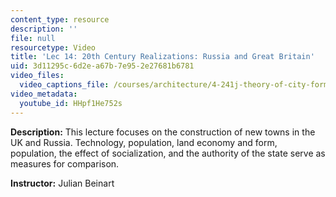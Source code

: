 ```yaml
---
content_type: resource
description: ''
file: null
resourcetype: Video
title: 'Lec 14: 20th Century Realizations: Russia and Great Britain'
uid: 3d11295c-6d2e-a67b-7e95-2e27681b6781
video_files:
  video_captions_file: /courses/architecture/4-241j-theory-of-city-form-spring-2013/video-lectures/lec-14-20th-century-realizations-russia-and-great-britain/HHpf1He752s.vtt
video_metadata:
  youtube_id: HHpf1He752s
---
```


**Description:** This lecture focuses on the construction of new towns in the UK and Russia. Technology, population, land economy and form, population, the effect of socialization, and the authority of the state serve as measures for comparison.

**Instructor:** Julian Beinart